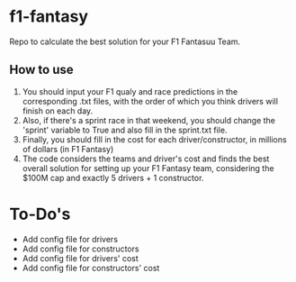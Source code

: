 # f1-fantasy

Repo to calculate the best solution for your F1 Fantasuu Team. 

## How to use

1. You should input your F1 qualy and race predictions in the corresponding .txt files, with the order of which you think drivers will finish on each day.
2. Also, if there's a sprint race in that weekend, you should change the 'sprint' variable to True and also fill in the sprint.txt file.
3. Finally, you should fill in the cost for each driver/constructor, in millions of dollars (in F1 Fantasy)
4. The code considers the teams and driver's cost and finds the best overall solution for setting up your F1 Fantasy team, considering the $100M cap and exactly 5 drivers + 1 constructor.



# To-Do's

- Add config file for drivers
- Add config file for constructors
- Add config file for drivers' cost 
- Add config file for constructors' cost
